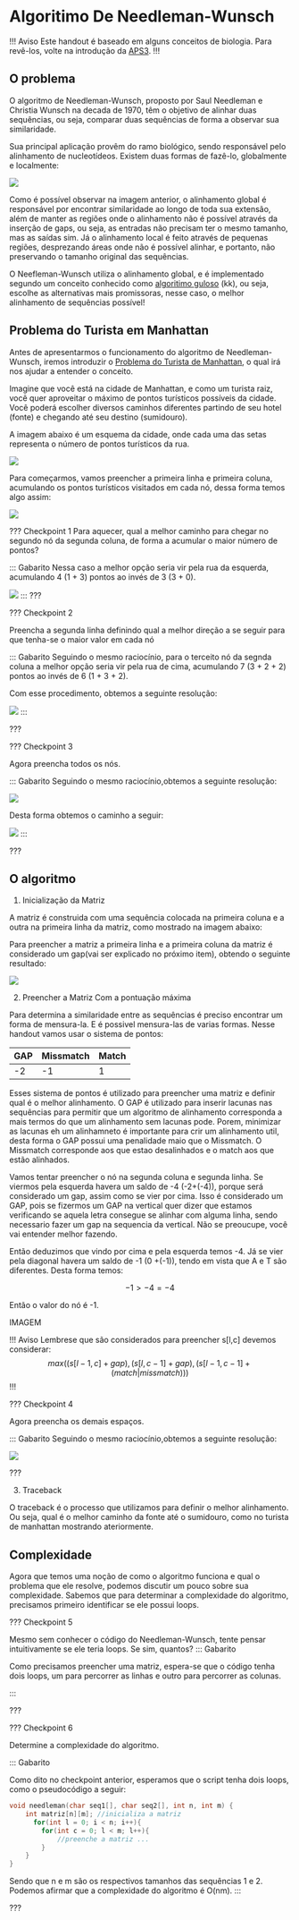 Algoritimo De Needleman-Wunsch
======

!!! Aviso
Este handout é baseado em alguns conceitos de biologia. Para revê-los, volte na introdução da  [APS3](https://ensino.hashi.pro.br/desprog/aps3/index.html).
!!!

O problema 
---------

O algoritmo de Needleman-Wunsch, proposto por Saul Needleman e Christia Wunsch na decada de 1970, têm o objetivo de alinhar duas sequências, ou seja, comparar duas sequências de forma a observar sua similaridade. 

Sua principal aplicação provêm do ramo biológico, sendo responsável pelo alinhamento de nucleotídeos. Existem duas formas de fazê-lo, globalmente e localmente:

 ![](Capture.PNG)

Como é possível observar na imagem anterior, o alinhamento global é responsável por encontrar similaridade ao longo de toda sua extensão, além de manter as regiões onde o alinhamento não é possível através da inserção de gaps, ou seja, as entradas não precisam ter o mesmo tamanho, mas as saídas sim. Já o alinhamento local é feito através de pequenas regiões, desprezando áreas onde não é possível alinhar, e portanto, não preservando o tamanho original das sequências.

O Neefleman-Wunsch utiliza o alinhamento global, e é  implementado segundo um conceito conhecido como [algoritimo guloso](https://pt.wikipedia.org/wiki/Algoritmo_guloso) (kk), ou seja, escolhe as alternativas mais promissoras, nesse caso, o melhor alinhamento de sequências possível!

Problema do Turista em Manhattan
---------
Antes de apresentarmos o funcionamento do algoritmo de Needleman-Wunsch, iremos introduzir o [Problema do Turista de Manhattan](https://homepages.dcc.ufmg.br/~raquelcm/onlinebioinfo/index.php?alias=algoritmo_needleman_wunsch), o qual irá nos ajudar a entender o conceito.

Imagine que você está na cidade de Manhattan, e como um turista raiz, você quer aproveitar o máximo de pontos turísticos possíveis da cidade. Você poderá escolher diversos caminhos diferentes partindo de seu hotel (fonte) e chegando até seu destino (sumidouro).

A imagem abaixo é um esquema da cidade, onde cada uma das setas representa o número de pontos turísticos da rua.

 ![](cidade_manhattan.png)

Para começarmos, vamos preencher a primeira linha e primeira coluna, acumulando os pontos turísticos visitados em cada nó, dessa forma temos algo assim:

 ![](cidade_manhattan_1.png)

 ??? Checkpoint 1
 Para aquecer, qual a melhor caminho para chegar no segundo nó da segunda coluna, de forma a acumular o maior número de pontos?

::: Gabarito
Nessa caso a melhor opção seria vir pela rua da esquerda, acumulando 4 (1 + 3) pontos ao invés de 3 (3 + 0).

 ![](cidade_manhattan_fake.png)
:::
 ???

 ??? Checkpoint 2

 Preencha a segunda linha definindo qual a melhor direção a se seguir para que tenha-se o maior valor em cada nó

::: Gabarito
Seguindo o mesmo raciocínio, para o terceito nó da segnda coluna a melhor opção seria vir pela rua de cima, acumulando 7 (3 + 2 + 2) pontos ao invés de 6 (1 + 3 + 2).

Com esse procedimento, obtemos a seguinte resolução:

 ![](cidade_manhattan_2.png)
:::

???

 ??? Checkpoint 3

 Agora preencha todos os nós.

::: Gabarito
Seguindo o mesmo raciocínio,obtemos a seguinte resolução:

 ![](cidade_manhattan_3.png)

 Desta forma obtemos o caminho a seguir: 

![](cidade_manhattan_4.png)
:::

???



O algoritmo
---------

1. Inicialização da Matriz 

A matriz é construida com uma sequência colocada na primeira coluna e a outra na primeira linha da matriz, como mostrado na imagem abaixo: 

Para preencher a matriz a primeira linha e a primeira coluna da matriz é considerado um gap(vai ser explicado no próximo item), obtendo o seguinte resultado: 

![](matriz-1.PNG)


2. Preencher a Matriz Com a pontuação máxima

Para determina a similaridade entre as sequências é preciso encontrar um forma de mensura-la. E é possivel mensura-las de  varias formas. Nesse handout vamos usar o sistema de pontos: 

| GAP      | Missmatch| Match|
|----------|----------|------|
| -2       | -1       |   1  |

Esses sistema de pontos é utilizado para preencher uma matriz e definir qual é o melhor alinhamento. O GAP é utilizado para inserir lacunas nas sequências para permitir que um algoritmo de alinhamento corresponda a mais termos do que um alinhamento sem lacunas pode. Porem, minimizar as lacunas eh um alinhamneto é importante para crir um alinhamento util, desta forma o GAP possui uma penalidade maio que o Missmatch. O Missmatch corresponde aos que estao desalinhados e o match aos que estão alinhados. 

Vamos tentar preencher o nó na segunda coluna e segunda linha. Se viermos pela esquerda havera um saldo de -4 (-2+(-4)), porque será considerado um gap, assim como se vier por cima. Isso é considerado um GAP, pois se fizermos um GAP na vertical quer dizer que estamos verificando se aquela letra consegue se alinhar com alguma linha, sendo necessario fazer um gap na sequencia da vertical. Não se preoucupe, você vai entender melhor fazendo.

Então deduzimos que vindo por cima e pela esquerda temos -4. Já se vier pela diagonal havera um saldo de -1 (0 +(-1)), tendo em vista que A e T são diferentes. Desta forma temos: 

$$-1 > -4 = -4$$

Então o valor do nó é -1.

IMAGEM

!!! Aviso
Lembrese que são considerados para preencher s[l,c] devemos considerar:
$$max((s[l-1,c]+gap),(s[l,c-1]+gap),(s[l-1,c-1] + (match|missmatch)))$$
!!!

??? Checkpoint 4

 Agora preencha os demais espaços.

::: Gabarito
Seguindo o mesmo raciocínio,obtemos a seguinte resolução:

 ![](matriz_resposta.PNG)

???


3. Traceback

O traceback é o processo que utilizamos para definir o melhor alinhamento. Ou seja, qual é o melhor caminho da fonte até o sumidouro, como no turista de manhattan mostrando ateriormente. 


Complexidade
---------

Agora que temos uma noção de como o algoritmo funciona e qual o problema que ele resolve, podemos discutir um pouco sobre sua complexidade.
Sabemos que para determinar a complexidade do algoritmo, precisamos primeiro identificar se ele possui loops.

??? Checkpoint 5

 Mesmo sem conhecer o código do Needleman-Wunsch, tente pensar intuitivamente se ele teria loops. Se sim, quantos?
 ::: Gabarito

Como precisamos preencher uma matriz, espera-se que o código tenha dois loops, um para percorrer as linhas e outro para percorrer as colunas.

:::

???

??? Checkpoint 6

 Determine a complexidade do algoritmo.

::: Gabarito

Como dito no checkpoint anterior, esperamos que o script tenha dois loops, como o pseudocódigo a seguir:

``` c
void needleman(char seq1[], char seq2[], int n, int m) {
    int matriz[n][m]; //inicializa a matriz
      for(int l = 0; i < n; i++){
        for(int c = 0; l < m; l++){
            //preenche a matriz ...
        }
    }
}
```
Sendo que n e m são os respectivos tamanhos das sequências 1 e 2. Podemos afirmar que a complexidade do algoritmo é O(nm).
:::

???








